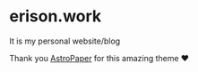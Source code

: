# erison.work

It is my personal website/blog

Thank you [AstroPaper](https://github.com/satnaing/astro-paper) for this amazing theme :heart:

